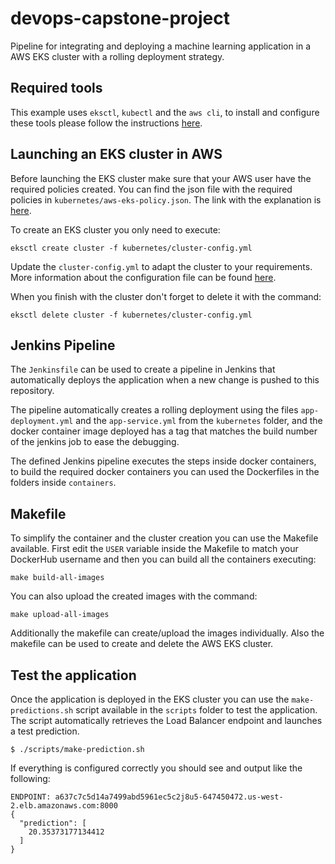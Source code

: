 # devops-capstone-project
Pipeline for integrating and deploying a machine learning application in a AWS EKS cluster with a rolling deployment strategy.

## Required tools

This example uses `eksctl`, `kubectl` and the `aws cli`, to install and configure these tools please follow the instructions [here](https://docs.aws.amazon.com/eks/latest/userguide/getting-started-eksctl.html).


## Launching an EKS cluster in AWS

Before launching the EKS cluster make sure that your AWS user have the required policies created.
You can find the json file with the required policies in `kubernetes/aws-eks-policy.json`. The link with the explanation is [here](https://github.com/weaveworks/eksctl/issues/2182#issuecomment-632813880).

To create an EKS cluster you only need to execute:
```
eksctl create cluster -f kubernetes/cluster-config.yml
```
Update the `cluster-config.yml` to adapt the cluster to your requirements. More information about the configuration file can be found [here](https://eksctl.io/usage/schema/).

When you finish with the cluster don't forget to delete it with the command:
```
eksctl delete cluster -f kubernetes/cluster-config.yml
```

## Jenkins Pipeline

The `Jenkinsfile` can be used to create a pipeline in Jenkins that automatically deploys the application when a new change is pushed to this repository.

The pipeline automatically creates a rolling deployment using the files `app-deployment.yml` and the `app-service.yml` from the `kubernetes` folder, and the docker container image deployed has a tag that matches the build number of the jenkins job to ease the debugging.

The defined Jenkins pipeline executes the steps inside docker containers, to build the required docker containers you can used the Dockerfiles in the folders inside `containers`.

## Makefile

To simplify the container and the cluster creation you can use the Makefile available.
First edit the `USER` variable inside the Makefile to match your DockerHub username and then you can build all the containers executing:
```
make build-all-images
```

You can also upload the created images with the command:
```
make upload-all-images
```

Additionally the makefile can create/upload the images individually. Also the makefile can be used to create and delete the AWS EKS cluster.

## Test the application

Once the application is deployed in the EKS cluster you can use the `make-predictions.sh` script available in the `scripts` folder to test the application. The script automatically retrieves the Load Balancer endpoint and launches a test prediction.

```
$ ./scripts/make-prediction.sh
```
If everything is configured correctly you should see and output like the following:

```
ENDPOINT: a637c7c5d14a7499abd5961ec5c2j8u5-647450472.us-west-2.elb.amazonaws.com:8000
{
  "prediction": [
    20.35373177134412
  ]
}

```


